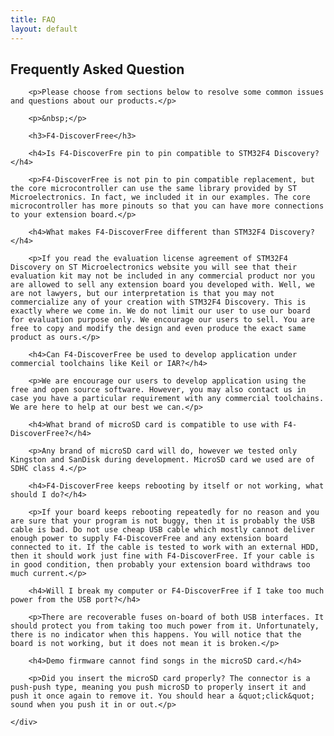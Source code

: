 ```yaml
---
title: FAQ
layout: default
---
```


<div class="row-fluid">
	<div class="span12">
		<h2>Frequently Asked Question</h2>
	</div>
</div>

<div class="row-fluid">
	<div class="span12">

		<p>Please choose from sections below to resolve some common issues and questions about our products.</p>

		<p>&nbsp;</p>

		<h3>F4-DiscoverFree</h3>

		<h4>Is F4-DiscoverFre pin to pin compatible to STM32F4 Discovery?</h4>

		<p>F4-DiscoverFree is not pin to pin compatible replacement, but the core microcontroller can use the same library provided by ST Microelectronics. In fact, we included it in our examples. The core microcontroller has more pinouts so that you can have more connections to your extension board.</p>

		<h4>What makes F4-DiscoverFree different than STM32F4 Discovery?</h4>

		<p>If you read the evaluation license agreement of STM32F4 Discovery on ST Microelectronics website you will see that their evaluation kit may not be included in any commercial product nor you are allowed to sell any extension board you developed with. Well, we are not lawyers, but our interpretation is that you may not commercialize any of your creation with STM32F4 Discovery. This is exactly where we come in. We do not limit our user to use our board for evaluation purpose only. We encourage our users to sell. You are free to copy and modify the design and even produce the exact same product as ours.</p>

		<h4>Can F4-DiscoverFree be used to develop application under commercial toolchains like Keil or IAR?</h4>

		<p>We are encourage our users to develop application using the free and open source software. However, you may also contact us in case you have a particular requirement with any commercial toolchains. We are here to help at our best we can.</p>

		<h4>What brand of microSD card is compatible to use with F4-DiscoverFree?</h4>

		<p>Any brand of microSD card will do, however we tested only Kingston and SanDisk during development. MicroSD card we used are of SDHC class 4.</p>

		<h4>F4-DiscoverFree keeps rebooting by itself or not working, what should I do?</h4>

		<p>If your board keeps rebooting repeatedly for no reason and you are sure that your program is not buggy, then it is probably the USB cable is bad. Do not use cheap USB cable which mostly cannot deliver enough power to supply F4-DiscoverFree and any extension board connected to it. If the cable is tested to work with an external HDD, then it should work just fine with F4-DiscoverFree. If your cable is in good condition, then probably your extension board withdraws too much current.</p>

		<h4>Will I break my computer or F4-DiscoverFree if I take too much power from the USB port?</h4>

		<p>There are recoverable fuses on-board of both USB interfaces. It should protect you from taking too much power from it. Unfortunately, there is no indicator when this happens. You will notice that the board is not working, but it does not mean it is broken.</p>

		<h4>Demo firmware cannot find songs in the microSD card.</h4>

		<p>Did you insert the microSD card properly? The connector is a push-push type, meaning you push microSD to properly insert it and push it once again to remove it. You should hear a &quot;click&quot; sound when you push it in or out.</p>

	</div>
</div>